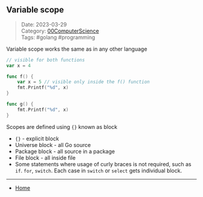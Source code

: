 ## Variable scope
 
>Date: 2023-03-29  
>Category: [00ComputerScience](links/00ComputerScience.md)  
>Tags: #golang #programming  

Variable scope works the same as in any other language
```go
// visible for both functions
var x = 4

func f() {
	var x = 5 // visible only inside the f() function
	fmt.Printf("%d", x)
}

func g() {
	fmt.Printf("%d", x)
}

```
Scopes are defined using `{}` known as block
- `{}` - explicit block
- Universe block - all Go source
- Package block  - all source in a package
- File block - all inside file
- Some statements where usage of curly braces is not required, such as `if`. `for`, `switch`. Each case in `switch` or `select` gets individual block.

---
- [Home](https://heartthymes.github.io)